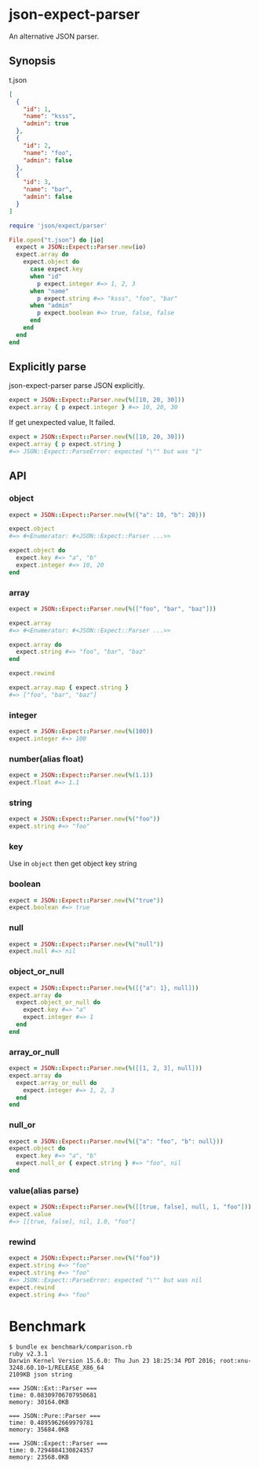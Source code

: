 json-expect-parser
===

An alternative JSON parser.

## Synopsis

t.json

```json
[
  {
    "id": 1,
    "name": "ksss",
    "admin": true
  },
  {
    "id": 2,
    "name": "foo",
    "admin": false
  },
  {
    "id": 3,
    "name": "bar",
    "admin": false
  }
]
```

```rb
require 'json/expect/parser'

File.open("t.json") do |io|
  expect = JSON::Expect::Parser.new(io)
  expect.array do
    expect.object do
      case expect.key
      when "id"
        p expect.integer #=> 1, 2, 3
      when "name"
        p expect.string #=> "ksss", "foo", "bar"
      when "admin"
        p expect.boolean #=> true, false, false
      end
    end
  end
end
```

## Explicitly parse

json-expect-parser parse JSON explicitly.

```rb
expect = JSON::Expect::Parser.new(%([10, 20, 30]))
expect.array { p expect.integer } #=> 10, 20, 30
```

If get unexpected value, It failed.

```rb
expect = JSON::Expect::Parser.new(%([10, 20, 30]))
expect.array { p expect.string }
#=> JSON::Expect::ParseError: expected "\"" but was "1"
```

## API

### object

```rb
expect = JSON::Expect::Parser.new(%({"a": 10, "b": 20}))

expect.object
#=> #<Enumerator: #<JSON::Expect::Parser ...>>

expect.object do
  expect.key #=> "a", "b"
  expect.integer #=> 10, 20
end
```

### array

```rb
expect = JSON::Expect::Parser.new(%(["foo", "bar", "baz"]))

expect.array
#=> #<Enumerator: #<JSON::Expect::Parser ...>>

expect.array do  
  expect.string #=> "foo", "bar", "baz"
end

expect.rewind

expect.array.map { expect.string }
#=> ["foo", "bar", "baz"]
```

### integer

```rb
expect = JSON::Expect::Parser.new(%(100))
expect.integer #=> 100
```

### number(alias float)

```rb
expect = JSON::Expect::Parser.new(%(1.1))
expect.float #=> 1.1
```

### string

```rb
expect = JSON::Expect::Parser.new(%("foo"))
expect.string #=> "foo"
```

### key

Use in `object` then get object key string

### boolean

```rb
expect = JSON::Expect::Parser.new(%("true"))
expect.boolean #=> true
```

### null

```rb
expect = JSON::Expect::Parser.new(%("null"))
expect.null #=> nil
```

### object_or_null

```rb
expect = JSON::Expect::Parser.new(%([{"a": 1}, null]))
expect.array do
  expect.object_or_null do
    expect.key #=> "a"
    expect.integer #=> 1
  end
end
```

### array_or_null

```rb
expect = JSON::Expect::Parser.new(%([[1, 2, 3], null]))
expect.array do
  expect.array_or_null do
    expect.integer #=> 1, 2, 3
  end
end
```

### null_or

```rb
expect = JSON::Expect::Parser.new(%({"a": "foo", "b": null}))
expect.object do
  expect.key #=> "a", "b"
  expect.null_or { expect.string } #=> "foo", nil
end
```

### value(alias parse)

```rb
expect = JSON::Expect::Parser.new(%([[true, false], null, 1, "foo"]))
expect.value
#=> [[true, false], nil, 1.0, "foo"]
```

### rewind

```rb
expect = JSON::Expect::Parser.new(%("foo"))
expect.string #=> "foo"
expect.string #=> "foo"
#=> JSON::Expect::ParseError: expected "\"" but was nil
expect.rewind
expect.string #=> "foo"
```

# Benchmark

```
$ bundle ex benchmark/comparison.rb
ruby v2.3.1
Darwin Kernel Version 15.6.0: Thu Jun 23 18:25:34 PDT 2016; root:xnu-3248.60.10~1/RELEASE_X86_64
2109KB json string

=== JSON::Ext::Parser ===
time: 0.08309706707950681
memory: 30164.0KB

=== JSON::Pure::Parser ===
time: 0.4895962669979781
memory: 35684.0KB

=== JSON::Expect::Parser ===
time: 0.7294884130824357
memory: 23568.0KB
```
